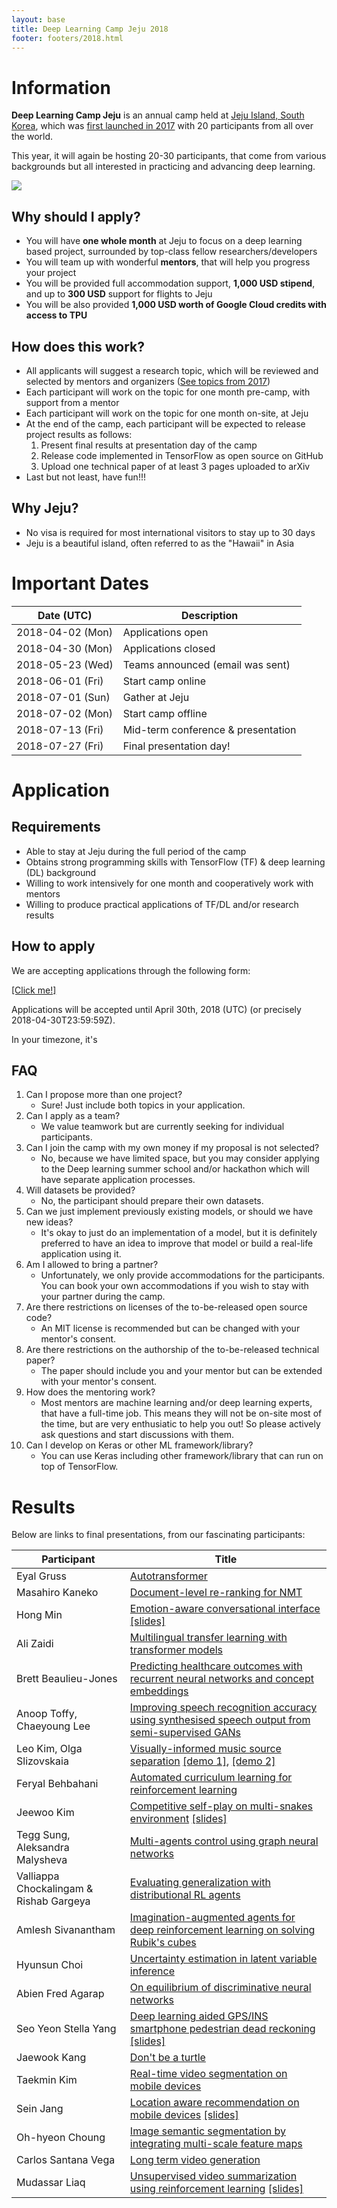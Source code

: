 ```yaml
---
layout: base
title: Deep Learning Camp Jeju 2018
footer: footers/2018.html
---
```


# Information
**Deep Learning Camp Jeju**
is an annual camp held at [Jeju Island, South Korea](https://en.wikipedia.org/wiki/Jeju_Island),
which was [first launched in 2017](../2017/) with 20 participants from all over the world.

This year, it will again be hosting 20-30 participants,
that come from various backgrounds but all interested in practicing and advancing deep learning.

<div class="text-center mb-5">
<img src="{{ '/assets/images/jeju.png' | absolute_url }}"/>
</div>

## Why should I apply?

- You will have **one whole month** at Jeju to focus on a deep learning based project, surrounded by top-class fellow researchers/developers
- You will team up with wonderful **mentors**, that will help you progress your project
- You will be provided full accommodation support, **1,000 USD stipend**, and up to **300 USD** support for flights to Jeju
- You will be also provided **1,000 USD worth of Google Cloud credits with access to TPU**

## How does this work?

- All applicants will suggest a research topic, which will be reviewed and selected by mentors and organizers
    ([See topics from 2017](https://github.com/TensorFlowKR/mlcampjeju/blob/master/2017/github/04_FinalPresentation.md))
- Each participant will work on the topic for one month pre-camp, with support from a mentor
- Each participant will work on the topic for one month on-site, at Jeju
- At the end of the camp, each participant will be expected to release project results as follows:
    1. Present final results at presentation day of the camp
    1. Release code implemented in TensorFlow as open source on GitHub
    1. Upload one technical paper of at least 3 pages uploaded to arXiv
- Last but not least, have fun!!!

## Why Jeju?

- No visa is required for most international visitors to stay up to 30 days
- Jeju is a beautiful island, often referred to as the "Hawaii" in Asia


# Important Dates

| Date (UTC) | Description |
| --- | --- |
| 2018-04-02 (Mon) | Applications open |
| 2018-04-30 (Mon) | Applications closed |
| 2018-05-23 (Wed) | Teams announced (email was sent) |
| 2018-06-01 (Fri) | Start camp online |
| 2018-07-01 (Sun) | Gather at Jeju |
| 2018-07-02 (Mon) | Start camp offline |
| 2018-07-13 (Fri) | Mid-term conference & presentation |
| 2018-07-27 (Fri) | Final presentation day! |


# Application

## Requirements

- Able to stay at Jeju during the full period of the camp
- Obtains strong programming skills with TensorFlow (TF) & deep learning (DL) background
- Willing to work intensively for one month and cooperatively work with mentors
- Willing to produce practical applications of TF/DL and/or research results

## How to apply

We are accepting applications through the following form:

[[Click me!]](https://docs.google.com/forms/d/e/1FAIpQLSd1QfUVJgGijzqQQaX2Nf--30QbXlm5q1OS9d7iMgNoTTs-3A/viewform)

Applications will be accepted until April 30th, 2018 (UTC) (or precisely 2018-04-30T23:59:59Z).

<div class="text-muted">In your timezone, it's <span id="applicationDue--local"></span></div>

## FAQ

1. Can I propose more than one project?
    - Sure! Just include both topics in your application.
1. Can I apply as a team?
    - We value teamwork but are currently seeking for individual participants.
1. Can I join the camp with my own money if my proposal is not selected?
    - No, because we have limited space, but you may consider applying to the Deep learning summer school and/or hackathon which will have separate application processes.
1. Will datasets be provided?
    - No, the participant should prepare their own datasets.
1. Can we just implement previously existing models, or should we have new ideas?
    - It's okay to just do an implementation of a model, but it is definitely preferred to have an idea to improve that model or build a real-life application using it.
1. Am I allowed to bring a partner?
    - Unfortunately, we only provide accommodations for the participants. You can book your own accommodations if you wish to stay with your partner during the camp.
1. Are there restrictions on licenses of the to-be-released open source code?
    - An MIT license is recommended but can be changed with your mentor's consent.
1. Are there restrictions on the authorship of the to-be-released technical paper?
    - The paper should include you and your mentor but can be extended with your mentor's consent.
1. How does the mentoring work?
    - Most mentors are machine learning and/or deep learning experts, that have a full-time job. This means they will not be on-site most of the time, but are very enthusiatic to help you out! So please actively ask questions and start discussions with them.
1. Can I develop on Keras or other ML framework/library?
    - You can use Keras including other framework/library that can run on top of TensorFlow.


# Results

Below are links to final presentations, from our fascinating participants:

| Participant | Title |
| --- | --- |
| Eyal Gruss | [Autotransformer](https://github.com/eyaler/autotransformer)
| Masahiro Kaneko | [Document-level re-ranking for NMT](https://github.com/kanekomasahiro/Re-ranking)
| Hong Min | [Emotion-aware conversational interface](https://github.com/minh364/jejuDLcamp_emotion)  [[slides]](https://docs.google.com/presentation/d/1KhDNmQDuvWiQ2-A3REiayisGM00CDjCrDB54-qLaIUw/edit#slide=id.g3e44477925_0_222)
| Ali Zaidi | [Multilingual transfer learning with transformer models](https://github.com/akzaidi/fine-lm)
| Brett Beaulieu-Jones | [Predicting healthcare outcomes with recurrent neural networks and concept embeddings](https://github.com/brettbj/ClinicalClustering)
| Anoop Toffy, Chaeyoung Lee | [Improving speech recognition accuracy using synthesised speech output from semi-supervised GANs](https://github.com/acheketa/cwavegan)
| Leo Kim, Olga Slizovskaia | [Visually-informed music source separation](https://github.com/Veleslavia/vimss) [[demo 1]](https://youtu.be/mGfhgLt1Ds4), [[demo 2]](https://youtu.be/mVqIMXoSDqE)
| Feryal Behbahani | [Automated curriculum learning for reinforcement learning](https://github.com/Feryal/jeju_project)
| Jeewoo Kim | [Competitive self-play on multi-snakes environment](https://github.com/jdubkim/dlcampjeju2018) [[slides]](https://docs.google.com/presentation/d/1XHbwQRSMPchT7qioqqTITtZcpsCMbw-EAOZAHVAKq1g/edit?usp=sharing )
| Tegg Sung, Aleksandra Malysheva | [Multi-agents control using graph neural networks](https://github.com/tegg89/magnn)
| Valliappa Chockalingam & Rishab Gargeya | [Evaluating generalization with distributional RL agents](https://github.com/geekstor/jeju-dl-camp-2018)
| Amlesh Sivanantham | [Imagination-augmented agents for deep reinforcement learning on solving Rubik's cubes](https://github.com/zamlz/dlcampjeju2018-I2A-cube)
| Hyunsun Choi | [Uncertainty estimation in latent variable inference](https://github.com/hschoi1/rich_latent/)
| Abien Fred Agarap | [On equilibrium of discriminative neural networks](https://github.com/AFAgarap/cooperative-neural-nets)
| Seo Yeon Stella Yang | [Deep learning aided GPS/INS smartphone pedestrian dead reckoning](https://github.com/howtowhy/deeplearning-aided-smartphone-pdr) [[slides]](https://docs.google.com/presentation/d/16HFLcTdxga2KpklrRkPA5kJMH09pTbymG0Hk7THQA80/edit?usp=sharing)
| Jaewook Kang | [Don't be a turtle](https://github.com/motlabs/dont-be-turtle)
| Taekmin Kim | [Real-time video segmentation on mobile devices](http://github.com/tantara/JejuNet)
| Sein Jang | [Location aware recommendation on mobile devices](https://github.com/Sein-Jang/JEJU-DLCAMP) [[slides]](https://drive.google.com/open?id=13xLuDkmmdZQa2e2JGYGNIMWZpBlNNI-U)
| Oh-hyeon Choung | [Image semantic segmentation by integrating multi-scale feature maps](https://github.com/Ohyeon5/MultiscaleSegmentation)
| Carlos Santana Vega | [Long term video generation](https://github.com/csvreel/JEJU2018)
| Mudassar Liaq | [Unsupervised video summarization using reinforcement learning](https://github.com/liaq192/VSUMM) [[slides]](https://drive.google.com/open?id=1nvk5QaXaSlqeVFCfCuqjmzs7YsVfOv2w)
